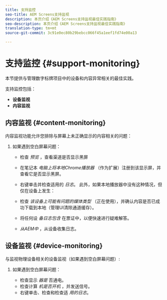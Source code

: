 ```yaml
---
title: 支持监控
seo-title: AEM Screens支持监视
description: 本页介绍《AEM Screens支持监视最佳实践指南》
seo-description: 本页介绍《AEM Screens支持监视最佳实践指南》
translation-type: tm+mt
source-git-commit: 3c91e0ec80b29bebcc066f45a1eef1fd74e00a13

---
```



# 支持监控 {#support-monitoring}

本节提供与管理数字标牌项目中的设备和内容异常相关的最佳实践。

支持监控包括：

* **设备监视**
* **内容监视**

## 内容监视 {#content-monitoring}

内容监视功能允许您排除与屏幕上未正确显示的内容相关的问题：

1. 如果遇到空白屏幕问题：

   * 检查 *预览* ，查看渠道是否显示黑屏
   * 在笔记本 *电脑上将本地Chrome播放器* （作为扩展）注册到该显示屏，并查看它是否显示黑屏。
   * 右键单击并检查适用的 *日志*。
   此外，如果本地播放器中没有这种情况，但仅在设备上发生：

   * 检查 *该设备上可能有问题的媒体类型* （正在使用），并确认内容是否已成功下载到本地（管理UI清除通道缓存）。
   * 将任何设 *备日志包含* 在票证中，以便快速进行疑难解答。
   * *从AEM中* ，从设备收集日志。


## 设备监视 {#device-monitoring}

与监视物理设备相关的设备监视（如果遇到空白屏幕问题）:

1. 如果遇到空白屏幕问题：

   * 检查显示 *器是* 否通电。
   * 检查计算 *机是否开机* ，并发送信号。
   * 右键单击、检查和检查适 *用的日志*。


